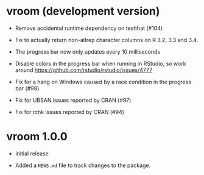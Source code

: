 # vroom (development version)

* Remove accidental runtime dependency on testthat (#104)

* Fix to actually return non-altrep character columns on R 3.2, 3.3 and 3.4.

* The progress bar now only updates every 10 milliseconds

* Disable colors in the progress bar when running in RStudio, so work around
  https://github.com/rstudio/rstudio/issues/4777

* Fix for a hang on Windows caused by a race condition in the progress bar (#98)

* Fix for UBSAN issues reported by CRAN (#97)

* Fix for rchk issues reported by CRAN (#94)

# vroom 1.0.0

* Initial release

* Added a `NEWS.md` file to track changes to the package.
